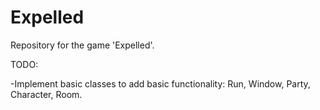 # Expelled
Repository for the game 'Expelled'.

TODO:

-Implement basic classes to add basic functionality:
  Run,
  Window,
  Party,
  Character,
  Room.
